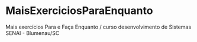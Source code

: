# MaisExerciciosParaEnquanto
Mais exercícios Para e Faça Enquanto / curso desenvolvimento de Sistemas SENAI - Blumenau/SC
